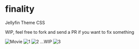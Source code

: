 # finality
Jellyfin Theme CSS

WIP, feel free to fork and send a PR if you want to fix something

![Movie](https://i.imgur.com/aZ54VtC.png)
![1](https://i.imgur.com/Y4N4dZy.gif)
![2](https://i.imgur.com/yCvUvnO.gif)
...WIP
![3](https://i.imgur.com/RbvY5J2.gif)
